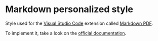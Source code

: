 # Markdown personalized style

Style used for the [Visual Studio Code](https://github.com/microsoft/vscode) extension called [Markdown PDF](https://github.com/yzane/vscode-markdown-pdf).

To implement it, take a look on the [official documentation](https://github.com/yzane/vscode-markdown-pdf#styles-options).
